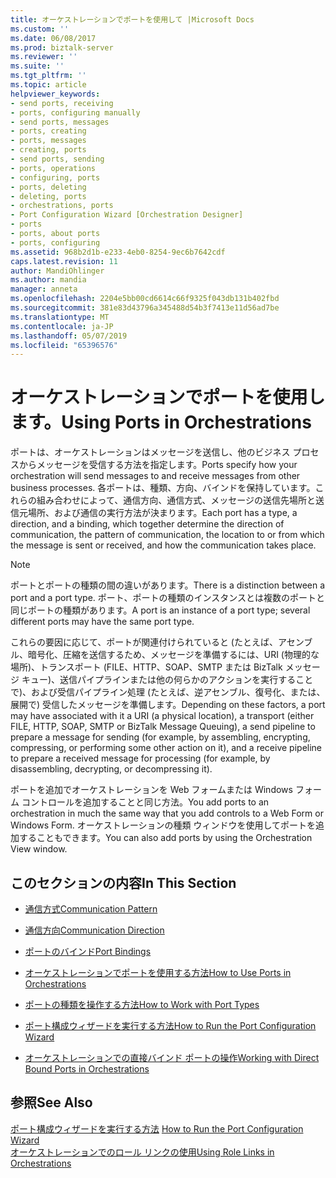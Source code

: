 ```yaml
---
title: オーケストレーションでポートを使用して |Microsoft Docs
ms.custom: ''
ms.date: 06/08/2017
ms.prod: biztalk-server
ms.reviewer: ''
ms.suite: ''
ms.tgt_pltfrm: ''
ms.topic: article
helpviewer_keywords:
- send ports, receiving
- ports, configuring manually
- send ports, messages
- ports, creating
- ports, messages
- creating, ports
- send ports, sending
- ports, operations
- configuring, ports
- ports, deleting
- deleting, ports
- orchestrations, ports
- Port Configuration Wizard [Orchestration Designer]
- ports
- ports, about ports
- ports, configuring
ms.assetid: 968b2d1b-e233-4eb0-8254-9ec6b7642cdf
caps.latest.revision: 11
author: MandiOhlinger
ms.author: mandia
manager: anneta
ms.openlocfilehash: 2204e5bb00cd6614c66f9325f043db131b402fbd
ms.sourcegitcommit: 381e83d43796a345488d54b3f7413e11d56ad7be
ms.translationtype: MT
ms.contentlocale: ja-JP
ms.lasthandoff: 05/07/2019
ms.locfileid: "65396576"
---
```

# <a name="using-ports-in-orchestrations"></a><span data-ttu-id="0449d-102">オーケストレーションでポートを使用します。</span><span class="sxs-lookup"><span data-stu-id="0449d-102">Using Ports in Orchestrations</span></span>
<span data-ttu-id="0449d-103">ポートは、オーケストレーションはメッセージを送信し、他のビジネス プロセスからメッセージを受信する方法を指定します。</span><span class="sxs-lookup"><span data-stu-id="0449d-103">Ports specify how your orchestration will send messages to and receive messages from other business processes.</span></span> <span data-ttu-id="0449d-104">各ポートは、種類、方向、バインドを保持しています。これらの組み合わせによって、通信方向、通信方式、メッセージの送信先場所と送信元場所、および通信の実行方法が決まります。</span><span class="sxs-lookup"><span data-stu-id="0449d-104">Each port has a type, a direction, and a binding, which together determine the direction of communication, the pattern of communication, the location to or from which the message is sent or received, and how the communication takes place.</span></span>  
  
> [!NOTE]
>  <span data-ttu-id="0449d-105">ポートとポートの種類の間の違いがあります。</span><span class="sxs-lookup"><span data-stu-id="0449d-105">There is a distinction between a port and a port type.</span></span> <span data-ttu-id="0449d-106">ポート、ポートの種類のインスタンスとは複数のポートと同じポートの種類があります。</span><span class="sxs-lookup"><span data-stu-id="0449d-106">A port is an instance of a port type; several different ports may have the same port type.</span></span>  
  
 <span data-ttu-id="0449d-107">これらの要因に応じて、ポートが関連付けられていると (たとえば、アセンブル、暗号化、圧縮を送信するため、メッセージを準備するには、URI (物理的な場所)、トランスポート (FILE、HTTP、SOAP、SMTP または BizTalk メッセージ キュー)、送信パイプラインまたは他の何らかのアクションを実行することで)、および受信パイプライン処理 (たとえば、逆アセンブル、復号化、または、展開で) 受信したメッセージを準備します。</span><span class="sxs-lookup"><span data-stu-id="0449d-107">Depending on these factors, a port may have associated with it a URI (a physical location), a transport (either FILE, HTTP, SOAP, SMTP or BizTalk Message Queuing), a send pipeline to prepare a message for sending (for example, by assembling, encrypting, compressing, or performing some other action on it), and a receive pipeline to prepare a received message for processing (for example, by disassembling, decrypting, or decompressing it).</span></span>  
  
 <span data-ttu-id="0449d-108">ポートを追加でオーケストレーションを Web フォームまたは Windows フォーム コントロールを追加することと同じ方法。</span><span class="sxs-lookup"><span data-stu-id="0449d-108">You add ports to an orchestration in much the same way that you add controls to a Web Form or Windows Form.</span></span> <span data-ttu-id="0449d-109">オーケストレーションの種類 ウィンドウを使用してポートを追加することもできます。</span><span class="sxs-lookup"><span data-stu-id="0449d-109">You can also add ports by using the Orchestration View window.</span></span>  
  
## <a name="in-this-section"></a><span data-ttu-id="0449d-110">このセクションの内容</span><span class="sxs-lookup"><span data-stu-id="0449d-110">In This Section</span></span>  
  
-   [<span data-ttu-id="0449d-111">通信方式</span><span class="sxs-lookup"><span data-stu-id="0449d-111">Communication Pattern</span></span>](../core/communication-pattern.md)  
  
-   [<span data-ttu-id="0449d-112">通信方向</span><span class="sxs-lookup"><span data-stu-id="0449d-112">Communication Direction</span></span>](../core/communication-direction.md)  
  
-   [<span data-ttu-id="0449d-113">ポートのバインド</span><span class="sxs-lookup"><span data-stu-id="0449d-113">Port Bindings</span></span>](../core/port-bindings.md)  
  
-   [<span data-ttu-id="0449d-114">オーケストレーションでポートを使用する方法</span><span class="sxs-lookup"><span data-stu-id="0449d-114">How to Use Ports in Orchestrations</span></span>](../core/how-to-use-ports-in-orchestrations.md)  
  
-   [<span data-ttu-id="0449d-115">ポートの種類を操作する方法</span><span class="sxs-lookup"><span data-stu-id="0449d-115">How to Work with Port Types</span></span>](../core/how-to-work-with-port-types.md)  
  
-   [<span data-ttu-id="0449d-116">ポート構成ウィザードを実行する方法</span><span class="sxs-lookup"><span data-stu-id="0449d-116">How to Run the Port Configuration Wizard</span></span>](../core/how-to-run-the-port-configuration-wizard.md)  
  
-   [<span data-ttu-id="0449d-117">オーケストレーションでの直接バインド ポートの操作</span><span class="sxs-lookup"><span data-stu-id="0449d-117">Working with Direct Bound Ports in Orchestrations</span></span>](../core/working-with-direct-bound-ports-in-orchestrations.md)  
  
## <a name="see-also"></a><span data-ttu-id="0449d-118">参照</span><span class="sxs-lookup"><span data-stu-id="0449d-118">See Also</span></span>  
 <span data-ttu-id="0449d-119">[ポート構成ウィザードを実行する方法](../core/how-to-run-the-port-configuration-wizard.md) </span><span class="sxs-lookup"><span data-stu-id="0449d-119">[How to Run the Port Configuration Wizard](../core/how-to-run-the-port-configuration-wizard.md) </span></span>  
 [<span data-ttu-id="0449d-120">オーケストレーションでのロール リンクの使用</span><span class="sxs-lookup"><span data-stu-id="0449d-120">Using Role Links in Orchestrations</span></span>](../core/using-role-links-in-orchestrations.md)